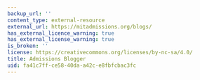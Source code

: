```yaml
---
backup_url: ''
content_type: external-resource
external_url: https://mitadmissions.org/blogs/
has_external_licence_warning: true
has_external_license_warning: true
is_broken: ''
license: https://creativecommons.org/licenses/by-nc-sa/4.0/
title: Admissions Blogger
uid: fa41c7ff-ce58-40da-a42c-e8fbfcbac3fc
---
```


